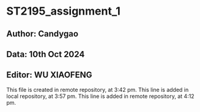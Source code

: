 # ST2195_assignment_1

## Author: Candygao
## Data: 10th Oct 2024
## Editor: WU XIAOFENG

This file is created in remote repository, at 3:42 pm.
This line is added in local repository, at 3:57 pm.
This line is added in remote repository, at 4:12 pm.
